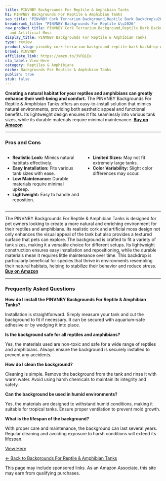 ```yaml
---
title: PINVNBY Backgrounds For Reptile & Amphibian Tanks
h1: PINVNBY Backgrounds For Reptile & Amphibian Tanks
seo_title: "PINVNBY Cork Terrarium Background,Reptile Bark Backdrop\u2026"
breadcrumb_title: "PINVNBY Backgrounds For Reptile &\u2026"
raw_product_title: PINVNBY Cork Terrarium Background,Reptile Bark Backdrop Wall Decor
  and Artificial Moss
display_title: PINVNBY Backgrounds For Reptile & Amphibian Tanks
type: review
product_slug: pinvnby-cork-terrarium-background-reptile-bark-backdrop-wall-decor-and-865810c1
brand: PINVNBY
affiliate_link: https://amzn.to/3VRQLEu
cta_label: View Here
category: Reptiles & Amphibians
niche: Backgrounds For Reptile & Amphibian Tanks
publish: true
stub: false
---
```


<div id="intro" class="full-width">
  <p><strong>Creating a natural habitat for your reptiles and amphibians can greatly enhance their well-being and comfort.</strong> The PINVNBY Backgrounds For Reptile & Amphibian Tanks offers an easy-to-install solution that mimics natural environments, providing both aesthetic appeal and functional benefits. Its lightweight design ensures it fits seamlessly into various tank sizes, while its durable materials require minimal maintenance. <a href="https://amzn.to/3VRQLEu" rel="nofollow sponsored noopener" target="_blank"><strong>Buy on Amazon</strong></a></p>
</div>

<hr />
<h3 id="pros-cons">Pros and Cons</h3>
<div class="pc-grid" style="display:grid;grid-template-columns:1fr 1fr;gap:16px;">
  <ul>
    <li><strong>Realistic Look:</strong> Mimics natural habitats effectively.</li>
    <li><strong>Easy Installation:</strong> Fits various tank sizes with ease.</li>
    <li><strong>Low Maintenance:</strong> Durable materials require minimal upkeep.</li>
    <li><strong>Lightweight:</strong> Easy to handle and reposition.</li>
  </ul>
  <ul>
    <li><strong>Limited Sizes:</strong> May not fit extremely large tanks.</li>
    <li><strong>Color Variability:</strong> Slight color differences may occur.</li>
  </ul>
</div>
<hr />

<div class="full-width">
  <p>The PINVNBY Backgrounds For Reptile & Amphibian Tanks is designed for pet owners looking to create a more natural and enriching environment for their reptiles and amphibians. Its realistic cork and artificial moss design not only enhances the visual appeal of the tank but also provides a textured surface that pets can explore. The background is crafted to fit a variety of tank sizes, making it a versatile choice for different setups. Its lightweight construction ensures easy installation and repositioning, while the durable materials mean it requires little maintenance over time. This backdrop is particularly beneficial for species that thrive in environments resembling their natural habitats, helping to stabilize their behavior and reduce stress. <a href="https://amzn.to/3VRQLEu" rel="nofollow sponsored noopener" target="_blank"><strong>Buy on Amazon</strong></a></p>
</div>

<hr />
<h3 id="faqs">Frequently Asked Questions</h3>

<p><strong>How do I install the PINVNBY Backgrounds For Reptile & Amphibian Tanks?</strong></p>
<p>Installation is straightforward. Simply measure your tank and cut the background to fit if necessary. It can be secured with aquarium-safe adhesive or by wedging it into place.</p>

<p><strong>Is the background safe for all reptiles and amphibians?</strong></p>
<p>Yes, the materials used are non-toxic and safe for a wide range of reptiles and amphibians. Always ensure the background is securely installed to prevent any accidents.</p>

<p><strong>How do I clean the background?</strong></p>
<p>Cleaning is simple. Remove the background from the tank and rinse it with warm water. Avoid using harsh chemicals to maintain its integrity and safety.</p>

<p><strong>Can the background be used in humid environments?</strong></p>
<p>Yes, the materials are designed to withstand humid conditions, making it suitable for tropical tanks. Ensure proper ventilation to prevent mold growth.</p>

<p><strong>What is the lifespan of the background?</strong></p>
<p>With proper care and maintenance, the background can last several years. Regular cleaning and avoiding exposure to harsh conditions will extend its lifespan.</p>
<p><a class="btn" href="https://amzn.to/3VRQLEu" target="_blank" rel="nofollow sponsored noopener">View Here</a></p>
<p><a href="/roundups/reptiles-amphibians/backgrounds-for-reptile-amphibian-tanks/">← Back to Backgrounds For Reptile & Amphibian Tanks</a></p>
<aside class="disclosure">This page may include sponsored links. As an Amazon Associate, this site may earn from qualifying purchases.</aside>
